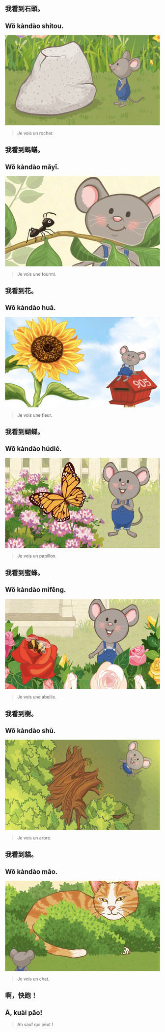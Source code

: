 ## 我看到石頭。
## Wǒ kàndào shítou.
![](../../static/images/je_vois/img_1.png)
> Je vois un rocher.


## 我看到螞蟻。
## Wǒ kàndào mǎyǐ.
![](../../static/images/je_vois/img_2.png)
> Je vois une fourmi.

## 我看到花。
## Wǒ kàndào huā.
![](../../static/images/je_vois/img_3.png)
> Je vois une fleur.


## 我看到蝴蝶。
## Wǒ kàndào húdié.
![](../../static/images/je_vois/img_4.png)
> Je vois un papillon.

## 我看到蜜蜂。
## Wǒ kàndào mìfēng.
![](../../static/images/je_vois/img_5.png)
> Je vois une abeille.

## 我看到樹。
## Wǒ kàndào shù.
![](../../static/images/je_vois/img_6.png)
> Je vois un arbre.

## 我看到貓。
## Wǒ kàndào māo.
![](../../static/images/je_vois/img_7.png)
> Je vois un chat.

## 啊，快跑！
## Ā, kuài pǎo!
> Ah sauf qui peut !
